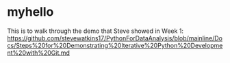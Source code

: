 # myhello
This is to walk through the demo that Steve showed in Week 1: https://github.com/stevewatkins17/PythonForDataAnalysis/blob/mainline/Docs/Steps%20for%20Demonstrating%20Iterative%20Python%20Development%20with%20Git.md
